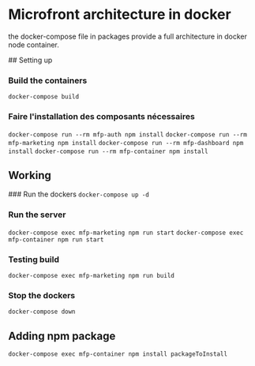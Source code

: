 # Microfront architecture in docker

the docker-compose file in packages provide a full architecture in docker node container.

## Setting up
### Build the containers
`docker-compose build`

### Faire l'installation des composants nécessaires
`docker-compose run --rm mfp-auth npm install`
`docker-compose run --rm mfp-marketing npm install`
`docker-compose run --rm mfp-dashboard npm install`
`docker-compose run --rm mfp-container npm install`

## Working
### Run the dockers
`docker-compose up -d`
### Run the server 
`docker-compose exec mfp-marketing npm run start`
`docker-compose exec mfp-container npm run start`

### Testing build 
`docker-compose exec mfp-marketing npm run build`

### Stop the dockers 
`docker-compose down`

## Adding npm package
`docker-compose exec mfp-container npm install packageToInstall`